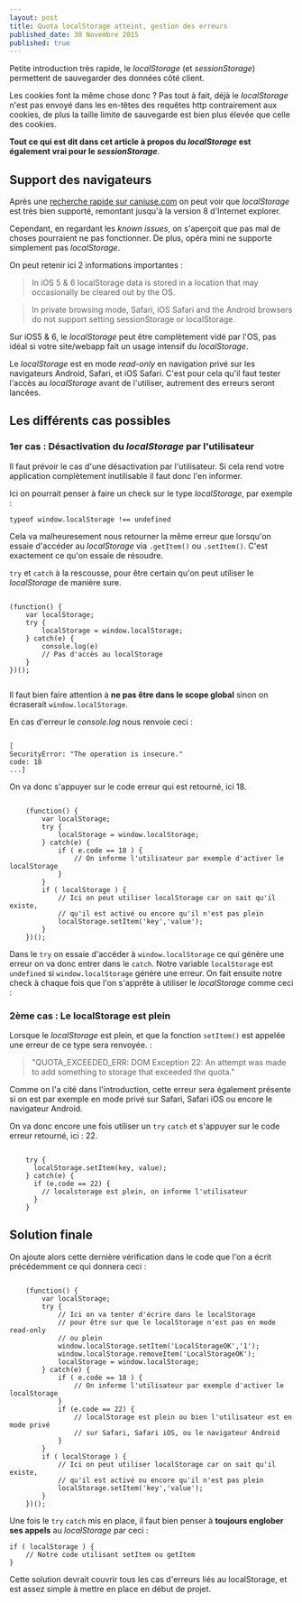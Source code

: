 ```yaml
---
layout: post
title: Quota localStorage atteint, gestion des erreurs
published_date: 30 Novembre 2015
published: true
---
```

<section class="MainText">
<p>Petite introduction très rapide, le <em>localStorage</em> (et <em>sessionStorage</em>) permettent de sauvegarder des données côté client.</p>
<p>Les cookies font la même chose donc ? Pas tout à fait, déjà le <em>localStorage</em> n'est pas envoyé dans les en-têtes des requêtes http contrairement aux cookies, de plus la taille limite de sauvegarde est bien plus élevée que celle des cookies.</p>
<p><strong>Tout ce qui est dit dans cet article à propos du <em>localStorage</em> est également vrai pour le <em>sessionStorage</em></strong>.</p>

<h2>Support des navigateurs</h2>
<p>Après une <a href="http://caniuse.com/#search=localstorage" class="Link">recherche rapide sur caniuse.com</a> on peut voir que <em>localStorage</em> est très bien supporté, remontant jusqu'à la version 8 d'Internet explorer.</p>
<p>Cependant, en regardant les <em>known issues</em>, on s'aperçoit que pas mal de choses pourraient ne pas fonctionner. De plus, opéra mini ne supporte simplement pas <em>localStorage</em>.</p>
<p>On peut retenir ici 2 informations importantes :</p>
<blockquote class="Blockquote">
  <p>In iOS 5 &amp; 6 localStorage data is stored in a location that may occasionally be cleared out by the OS.</p>
</blockquote>
<blockquote class="Blockquote">
  <p>In private browsing mode, Safari, iOS Safari and the Android browsers do not support setting sessionStorage or localStorage.</p>
</blockquote>
<p>Sur iOS5 &amp; 6, le <em>localStorage</em> peut être complètement vidé par l'OS, pas idéal si votre site/webapp fait un usage intensif du <em>localStorage</em>.</p>
<p>Le <em>localStorage</em> est en mode <em>read-only</em> en navigation privé sur les navigateurs Android, Safari, et iOS Safari. C'est pour cela qu'il faut tester l'accès au <em>localStorage</em> avant de l'utiliser, autrement des erreurs seront lancées.</p>
<h2>Les différents cas possibles</h2>


<h3>1er cas : Désactivation du <em>localStorage</em> par l'utilisateur</h3>
<p>Il faut prévoir le cas d'une désactivation par l'utilisateur. Si cela rend votre application complètement inutilisable il faut donc l'en informer.</p>
<p>Ici on pourrait penser à faire un check sur le type <em>localStorage</em>, par exemple : </p>
<pre class="language-javascript">
<code>typeof window.localStorage !== undefined</code>
</pre>
<p>Cela va malheuresement nous retourner la même erreur que lorsqu'on essaie d'accéder au <em>localStorage</em> via <code class="Code">.getItem()</code> ou <code class="Code">.setItem()</code>. C'est exactement ce qu'on essaie de résoudre.</p>
<p><code class="Code">try</code> et <code class="Code">catch</code> à la rescousse, pour être certain qu'on peut utiliser le <em>localStorage</em> de manière sure.</p>
</section>
<section class="CodeContainer">
    <pre class="language-javascript"><code>
(function() {
    var localStorage;
    try {
        localStorage = window.localStorage;
    } catch(e) {
        console.log(e)
        // Pas d'accès au localStorage
    }
})();
    </code></pre>
</section>
<section class="MainText">
<p>Il faut bien faire attention à <strong>ne pas être dans le scope global</strong> sinon on écraserait <code class="Code">window.localStorage</code>.</p>
<p>En cas d'erreur le <em>console.log</em> nous renvoie ceci :</p>
</section>
<section class="CodeContainer">
<pre class="language-javascript"><code>
[
SecurityError: "The operation is insecure."
code: 18
...]
</code></pre>
</section>
<section class="MainText">
<p>On va donc s'appuyer sur le code erreur qui est retourné, ici 18. </p>
</section>
<section class="CodeContainer">
<pre class="language-javascript"><code>
    (function() {
        var localStorage;
        try {
            localStorage = window.localStorage;
        } catch(e) {
            if ( e.code == 18 ) {
                // On informe l'utilisateur par exemple d'activer le localStorage
            }
        }
        if ( localStorage ) {
            // Ici on peut utiliser localStorage car on sait qu'il existe, 
            // qu'il est activé ou encore qu'il n'est pas plein
            localStorage.setItem('key','value');
        }
    })();
</code></pre>
</section>
<section class="MainText">
<p>Dans le <code class="Code">try</code> on essaie d'accéder à <code class="Code">window.localStorage</code> ce qui génère une erreur on va donc entrer dans le <code class="Code">catch</code>. Notre variable <code class="Code">localStorage</code> est <code class="Code">undefined</code> si <code class="Code">window.localStorage</code> génère une erreur. On fait ensuite notre check  à chaque fois que l'on s'apprête à utiliser le <em>localStorage</em> comme ceci :</p>

<h3>2ème cas : Le localStorage est plein</h3> 
<p>Lorsque le <em>localStorage</em> est plein, et que la fonction <code class="Code">setItem()</code> est appelée une erreur de ce type sera renvoyée. :</p>
<blockquote class="Blockquote">
    "QUOTA_EXCEEDED_ERR: DOM Exception 22: An attempt was made to add something to storage that exceeded the quota."
</blockquote>
<p>Comme on l'a cité dans l'introduction, cette erreur sera également présente si on est par exemple en mode privé sur Safari, Safari iOS ou encore le navigateur Android.</p>
<p>On va donc encore une fois utiliser un <code class="Code">try</code> <code class="Code">catch</code> et s'appuyer sur le code erreur retourné, ici : 22.</p>
</section>
<section class="CodeContainer">
<pre class="language-javascript">
<code>
    try {
      localStorage.setItem(key, value);
    } catch(e) {
      if (e.code == 22) {
        // localstorage est plein, on informe l'utilisateur
      }
    }
</code></pre>
</section>
<section class="MainText">
    <h2>Solution finale</h2>
    <p>On ajoute alors cette dernière vérification dans le code que l'on a écrit précédemment ce qui donnera ceci : </p>
</section>
<section class="CodeContainer">
<pre class="language-javascript"><code>
    (function() {
        var localStorage;
        try {
            // Ici on va tenter d'écrire dans le localStorage
            // pour être sur que le localStorage n'est pas en mode read-only 
            // ou plein
            window.localStorage.setItem('LocalStorageOK','1');
            window.localStorage.removeItem('LocalStorageOK');
            localStorage = window.localStorage;
        } catch(e) {
            if ( e.code == 18 ) {
                // On informe l'utilisateur par exemple d'activer le localStorage
            }
            if (e.code == 22) {
                // localStorage est plein ou bien l'utilisateur est en mode privé
                // sur Safari, Safari iOS, ou le navigateur Android 
            }
        }
        if ( localStorage ) {
            // Ici on peut utiliser localStorage car on sait qu'il existe, 
            // qu'il est activé ou encore qu'il n'est pas plein
            localStorage.setItem('key','value');
        }
    })();
</code></pre>
</section>
<section class="MainText">
    <p>Une fois le <code class="Code">try</code> <code class="Code">catch</code> mis en place, il faut bien penser à <strong>toujours englober ses appels</strong> au <em>localStorage</em> par ceci : </p>
<pre class="language-javascript">
<code>if ( localStorage ) { 
    // Notre code utilisant setItem ou getItem 
}</code>
</pre>
    <p>Cette solution devrait couvrir tous les cas d'erreurs liés au localStorage, et est assez simple à mettre en place en début de projet.</p>
</section>
